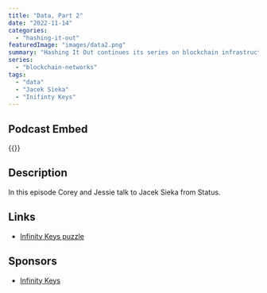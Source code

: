 ```yaml
---
title: "Data, Part 2"
date: "2022-11-14"
categories: 
  - "hashing-it-out"
featuredImage: "images/data2.png"
summary: "Hashing It Out continues its series on blockchain infrastructure with part 2 of the data layer. In this episode Corey and Jessie talk to Jacek Sieka from Status."
series:
  - "blockchain-networks"
tags:
  - "data" 
  - "Jacek Sieka"
  - "Inifinty Keys"
---
```


## Podcast Embed
{{<podcast-embed url="https://player.simplecast.com/ce7320c7-add7-4535-8447-101fe16be246?dark=false&color=EE6E04">}}

## Description
In this episode Corey and Jessie talk to Jacek Sieka from Status.

## Links 
- [Infinity Keys puzzle](http://infinitykeys.io/puzzle/hiodata)

## Sponsors
- [Infinity Keys]()
